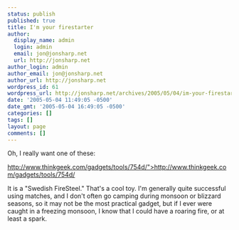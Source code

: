 ```yaml
---
status: publish
published: true
title: I'm your firestarter
author:
  display_name: admin
  login: admin
  email: jon@jonsharp.net
  url: http://jonsharp.net
author_login: admin
author_email: jon@jonsharp.net
author_url: http://jonsharp.net
wordpress_id: 61
wordpress_url: http://jonsharp.net/archives/2005/05/04/im-your-firestarter/
date: '2005-05-04 11:49:05 -0500'
date_gmt: '2005-05-04 16:49:05 -0500'
categories: []
tags: []
layout: page
comments: []
---
```

Oh, I really want one of these:

http://www.thinkgeek.com/gadgets/tools/754d/">http://www.thinkgeek.com/gadgets/tools/754d/

It is a "Swedish FireSteel."  That's a cool toy.  I'm generally quite successful using matches, and I don't often go camping during monsoon or blizzard seasons, so it may not be the most practical gadget, but if I ever were caught in a freezing monsoon, I know that I could have a roaring fire, or at least a spark.
